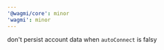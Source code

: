 ```yaml
---
'@wagmi/core': minor
'wagmi': minor
---
```


don't persist account data when `autoConnect` is falsy
